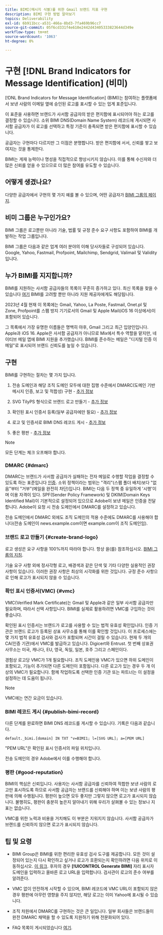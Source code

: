 ```yaml
---
title: BIMI(메시지 식별)를 위한 Gmail 브랜드 지표 구현
description: BIMI 구현 방법 알아보기
topics: Deliverability
exl-id: 6b911bcc-a531-466a-8bd3-7fa469b96cc7
source-git-commit: 05f6cd331f4e610e2442d43405333823644d349e
workflow-type: tm+mt
source-wordcount: '1063'
ht-degree: 0%

---
```


# 구현 [!DNL Brand Indicators for Message Identification] (비미)

[!DNL Brand Indicators for Message Identification] (BIMI)는 참여하는 플랫폼에서 보낸 사람의 이메일 옆에 승인된 로고를 표시할 수 있는 업계 표준입니다.

이 표준을 사용하면 브랜드가 사서함 공급자의 받은 편지함에 표시되어야 하는 로고를 결정할 수 있습니다. 소위 BIMI DNS(Domain Name System) 레코드에 게시되면 사서함 공급자가 이 로고를 선택하고 특정 기준이 충족되면 받은 편지함에 표시할 수 있습니다.

공급자는 구현마다 다르지만 그 이점은 분명합니다. 받은 편지함에 서서, 신뢰를 쌓고 보여지는 것을 통제한다.

BIMI는 게재 능력이나 명성을 직접적으로 향상시키지 않습니다. 이를 통해 수신자와 더 많은 신뢰를 얻을 수 있으므로 더 많은 참여를 유도할 수 있습니다.

## 어떻게 생겼나요?

다양한 공급자에서 구현의 몇 가지 예를 볼 수 있으며, 어떤 공급자가 [BIMI 그룹의 페이지](https://bimigroup.org/where-is-my-bimi-logo-displayed/).

## 비미 그룹은 누구인가요?

BIMI 그룹은 로고뿐만 아니라 기술, 법률 및 규정 준수 요구 사항도 포함하여 BIMI를 개발하는 작업 그룹입니다.

BIMI 그룹은 다음과 같은 업계 여러 분야의 이해 당사자들로 구성되어 있습니다. Google, Yahoo, Fastmail, Profpoint, Mailchimp, Sendgrid, Valimail 및 Validity입니다.

## 누가 BIMI를 지지합니까?

BIMI를 지원하는 사서함 공급자들의 목록이 꾸준히 증가하고 있다. 최신 목록을 찾을 수 있습니다 [여기](https://bimigroup.org/bimi-infographic/) BIMI를 고려할 뿐만 아니라 지원 제공자에게도 해당됩니다.

2023년 4월 현재 이 목록에는 Gmail, Yahoo, La Poste, Fastmail, Onet.pl 및 Zone, Profpoint를 스팸 방지 기기로서의 Gmail 및 Apple Mail(iOS 16 이상에서)이 포함되어 있습니다.

그 목록에서 가장 유명한 이름들은 명백히 야후, Gmail 그리고 최근 입양인입니다. Apple과 iOS 16. Apple은 사서함 공급자가 아니므로 Mix에서 특수 역할을 맡지만, 네이티브 메일 앱에 BIMI 지원을 추가했습니다. BIMI를 준수하는 메일은 &quot;디지털 인증 이메일&quot;로 표시되어 브랜드 신뢰도를 높일 수 있습니다.

## 구현

BIMI를 구현하는 절차는 몇 가지 입니다.

1. 전송 도메인과 해당 조직 도메인 모두에 대한 집행 수준에서 DMARC(도메인 기반 메시지 인증, 보고 및 적합성) 구현 - [추가 정보](#dmarc)

1. SVG TilyPS 형식으로 브랜드 로고 만들기 - [추가 정보](#create-brand-logo)

1. 확인된 표시 인증서 등록(일부 공급자에만 필요) - [추가 정보](#vmc)

1. 로고 및 인증서로 BIMI DNS 레코드 게시 - [추가 정보](#publish-bimi-record)

1. 좋은 평판 - [추가 정보](#good-reputation)

>[!NOTE]
>
>모든 단계는 체크 오프해야 합니다.


### DMARC {#dmarc}

DMARC는 브랜드가 사서함 공급자가 실패하는 전자 메일로 수행할 작업을 결정할 수 있도록 하는 표준입니다 [인증](../additional-resources/authentication.md). 소위 정책이라는 범위는 &quot;격리&quot;(스팸 폴더 배치)보다 &quot;없음&quot;부터 &quot;거부&quot;(메일을 완전히 차단)입니다. BIMI는 다음 두 정책 중 유일하게 &#39;시행&#39;이며 이용 자격이 있다. SPF(Sender Policy Framework) 및 DKIM(Domain Keys Identified Mail)이 기본적으로 설정되어 있으므로 Adobe이 보낸 메일은 인증을 전달합니다. Adobe이 요청 시 전송 도메인에서 DMARC를 설정하고 있습니다.

전송 도메인에서 DMARC 외에도 조직 도메인의 적용 수준에도 DMARC를 사용해야 합니다(전송 도메인이 news.example.com이면 example.com이 조직 도메인임).

### 브랜드 로고 만들기 {#create-brand-logo}

로고 생성은 요구 사항을 100%까지 따라야 합니다. 항상 을(를) 참조하십시오. [BIMI 그룹의 지침](https://bimigroup.org/creating-bimi-svg-logo-files/).

기술 요구 사항 외에 정사각형 로고, 배경색과 같은 단색 및 기타 다양한 실용적인 권장 사항이 있습니다. 이러한 권장 사항은 최상의 시각화를 위한 것입니다.
규정 준수 사항으로 인해 로고가 표시되지 않을 수 있습니다.

### 확인 표시 인증서(VMC) {#vmc}

VMC(Verified Mark Certificate)는 Gmail 및 Apple과 같은 일부 사서함 공급자만 필요하며, 따라서 선택 사항입니다. BIMI를 실제로 활용하려면 VMC를 구입하는 것이 좋습니다.

확인된 표시 인증서는 브랜드가 로고를 사용할 수 있는 법적 유효성 확인입니다. 인증 기관은 브랜드 로고가 등록된 상표 사무소를 통해 이를 확인할 것입니다. 이 프로세스에는 몇 가지 법적 유효성 검사와 검사가 포함되며 시간이 걸릴 수 있습니다. 현재 두 개의 CA(인증 기관)에서 VMC를 발급하고 있습니다. Digicert와 Entrust. 첫 번째 상표권 사무소는 미국, 캐나다, EU, 영국, 독일, 일본, 호주 그리고 스페인이다.

경험상 로고당 VMC가 1개 필요합니다. 조직 도메인용 VMC가 있으면 하위 도메인이 포함되고, 기능이 추가되면 다른 도메인이 포함됩니다. 다른 로고가 있는 경우 두 개 이상의 VMC가 필요합니다. 함께 작업하도록 선택한 인증 기관 또는 파트너는 이 설정을 설정하는 데 도움이 됩니다.

>[!NOTE]
>
>VMC에는 연간 요금이 있습니다.

### BIMI 레코드 게시 {#publish-bimi-record}

다른 단계를 완료하면 BIMI DNS 레코드를 게시할 수 있습니다. 기록은 다음과 같습니다.

```
default._bimi.[domain] IN TXT "v=BIMI1; l=[SVG URL]; a=[PEM URL]
```

&quot;PEM URL&quot;은 확인된 표시 인증서의 파일 위치입니다.

전송 도메인의 경우 Adobe에서 이를 수행해야 합니다.

### 평판 {#good-reputation}

BIMI의 핵심은 신뢰입니다. 사용자는 사서함 공급자를 신뢰하여 적합한 보낸 사람의 로고만 표시하도록 하므로 사서함 공급자는 브랜드를 신뢰해야 하며 이는 보낸 사람의 평판에 의해 수행됩니다. 평판이 높으면 모두 좋지만 그렇지 않으면 로고가 표시되지 않습니다. 불행히도, 평판이 충분히 높은지 알아내기 위해 우리가 살펴볼 수 있는 정보나 지표는 없습니다.

VMC를 위한 노력과 비용을 거치해도 이 부분은 지워지지 않습니다. 사서함 공급자가 브랜드를 신뢰하지 않으면 로고가 표시되지 않습니다.

## 팁 및 요령

* BIMI Group은 BIMI를 위한 편리한 유효성 검사 도구를 제공합니다. 모든 것이 설정되어 있는지 다시 확인하고 싶거나 로고가 호환되는지 확인하려면 다음 위치로 이동하십시오. [이 링크](https://bimigroup.org/bimi-generator/). 후자의 경우 **[!UICONTROL Generate BIMI]** 자리 표시자 도메인을 입력하고 올바른 로고 URL을 입력합니다. 검사관이 로고의 준수 여부를 알려준다.

* VMC 없이 안전하게 시작할 수 있으며, BIMI 레코드에 VMC URL이 포함되지 않은 경우 평판에 아무런 영향을 주지 않지만, 해당 로고는 이미 Yahoo에 표시될 수 있습니다.

* 조직 차원에서 DMARC를 구현하는 것은 큰 일입니다. 일부 회사들은 브랜드들이 완전 DMARC 채택을 할 수 있도록 지원하기 위해 전문화되어 있다.

* FAQ 목록이 게시되었습니다 [여기](https://bimigroup.org/faqs-for-senders-esps/).
